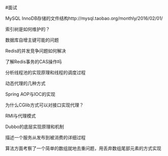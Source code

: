 #面试

MySQL InnoDB存储的文件结构http://mysql.taobao.org/monthly/2016/02/01/

索引树是如何维护的？

数据库自增主键可能的问题

Redis的并发竞争问题如何解决

了解Redis事务的CAS操作吗

分析线程池的实现原理和线程的调度过程

动态代理的几种方式

Spring AOP与IOC的实现

为什么CGlib方式可以对接口实现代理？

RMI与代理模式

Dubbo的底层实现原理和机制

描述一个服务从发布到被消费的详细过程

算法方面考察了一个简单的数组就地去重问题，用丢弃数组尾部元素的方式实现
